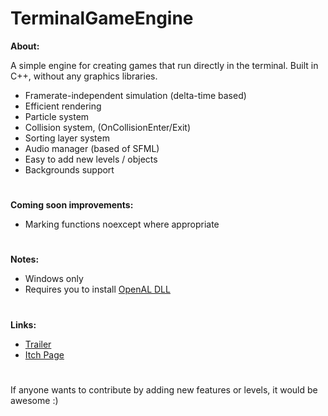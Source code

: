 # TerminalGameEngine
<b>About:</b>

A simple engine for creating games that run directly in the terminal. Built in C++, without any graphics libraries. 

- Framerate-independent simulation (delta-time based)
- Efficient rendering
- Particle system
- Collision system, (OnCollisionEnter/Exit)
- Sorting layer system
- Audio manager (based of SFML)
- Easy to add new levels / objects
- Backgrounds support

#
<b>Coming soon improvements:</b>
- Marking functions noexcept where appropriate

#
<b>Notes:</b>
- Windows only
- Requires you to install [OpenAL DLL](https://www.openal.org/downloads/)

#
<b>Links:</b>

- [Trailer](https://www.youtube.com/watch?v=TqpGVI95oNU&ab_channel=Nicol%C3%B2Bertoli)
- [Itch Page](https://nicobertoli.itch.io/terminal-game-engine-c)

#
If anyone wants to contribute by adding new features or levels, it would be awesome :)
